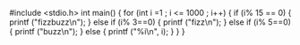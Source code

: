 #include <stdio.h>
 int main() { 
            for (int i =1 ; i <= 1000 ; i++) { 
if (i% 15 == 0) { 
printf ("fizzbuzz\n");
} else if (i% 3==0) { 
printf ("fizz\n");
}
else if (i% 5==0) { 
printf ("buzz\n");
} 
else { 
printf ("%i\n", i);
}
}
}
